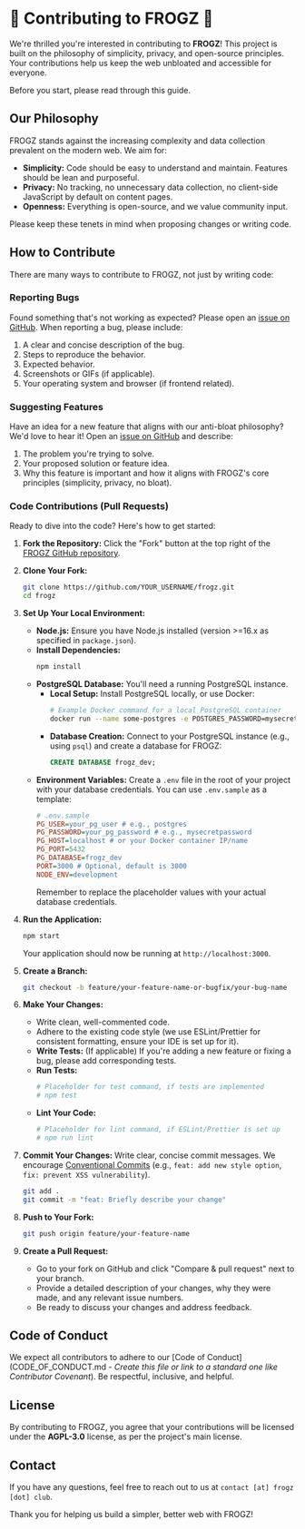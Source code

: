 # 🐸 Contributing to FROGZ 🐸

We're thrilled you're interested in contributing to **FROGZ**! This project is built on the philosophy of simplicity, privacy, and open-source principles. Your contributions help us keep the web unbloated and accessible for everyone.

Before you start, please read through this guide.

## Our Philosophy

FROGZ stands against the increasing complexity and data collection prevalent on the modern web. We aim for:

*   **Simplicity:** Code should be easy to understand and maintain. Features should be lean and purposeful.
*   **Privacy:** No tracking, no unnecessary data collection, no client-side JavaScript by default on content pages.
*   **Openness:** Everything is open-source, and we value community input.

Please keep these tenets in mind when proposing changes or writing code.

## How to Contribute

There are many ways to contribute to FROGZ, not just by writing code:

### Reporting Bugs

Found something that's not working as expected? Please open an [issue on GitHub](https://github.com/taislin/frogz/issues).
When reporting a bug, please include:

1.  A clear and concise description of the bug.
2.  Steps to reproduce the behavior.
3.  Expected behavior.
4.  Screenshots or GIFs (if applicable).
5.  Your operating system and browser (if frontend related).

### Suggesting Features

Have an idea for a new feature that aligns with our anti-bloat philosophy? We'd love to hear it!
Open an [issue on GitHub](https://github.com/taislin/frogz/issues) and describe:

1.  The problem you're trying to solve.
2.  Your proposed solution or feature idea.
3.  Why this feature is important and how it aligns with FROGZ's core principles (simplicity, privacy, no bloat).

### Code Contributions (Pull Requests)

Ready to dive into the code? Here's how to get started:

1.  **Fork the Repository:** Click the "Fork" button at the top right of the [FROGZ GitHub repository](https://github.com/taislin/frogz).
2.  **Clone Your Fork:**
    ```bash
    git clone https://github.com/YOUR_USERNAME/frogz.git
    cd frogz
    ```
3.  **Set Up Your Local Environment:**
    *   **Node.js:** Ensure you have Node.js installed (version >=16.x as specified in `package.json`).
    *   **Install Dependencies:**
        ```bash
        npm install
        ```
    *   **PostgreSQL Database:** You'll need a running PostgreSQL instance.
        *   **Local Setup:** Install PostgreSQL locally, or use Docker:
            ```bash
            # Example Docker command for a local PostgreSQL container
            docker run --name some-postgres -e POSTGRES_PASSWORD=mysecretpassword -p 5432:5432 -d postgres
            ```
        *   **Database Creation:** Connect to your PostgreSQL instance (e.g., using `psql`) and create a database for FROGZ:
            ```sql
            CREATE DATABASE frogz_dev;
            ```
    *   **Environment Variables:** Create a `.env` file in the root of your project with your database credentials. You can use `.env.sample` as a template:
        ```ini
        # .env.sample
        PG_USER=your_pg_user # e.g., postgres
        PG_PASSWORD=your_pg_password # e.g., mysecretpassword
        PG_HOST=localhost # or your Docker container IP/name
        PG_PORT=5432
        PG_DATABASE=frogz_dev
        PORT=3000 # Optional, default is 3000
        NODE_ENV=development
        ```
        Remember to replace the placeholder values with your actual database credentials.

4.  **Run the Application:**
    ```bash
    npm start
    ```
    Your application should now be running at `http://localhost:3000`.

5.  **Create a Branch:**
    ```bash
    git checkout -b feature/your-feature-name-or-bugfix/your-bug-name
    ```

6.  **Make Your Changes:**
    *   Write clean, well-commented code.
    *   Adhere to the existing code style (we use ESLint/Prettier for consistent formatting, ensure your IDE is set up for it).
    *   **Write Tests:** (If applicable) If you're adding a new feature or fixing a bug, please add corresponding tests.
    *   **Run Tests:**
        ```bash
        # Placeholder for test command, if tests are implemented
        # npm test
        ```
    *   **Lint Your Code:**
        ```bash
        # Placeholder for lint command, if ESLint/Prettier is set up
        # npm run lint
        ```

7.  **Commit Your Changes:**
    Write clear, concise commit messages. We encourage [Conventional Commits](https://www.conventionalcommits.org/en/v1.0.0/) (e.g., `feat: add new style option`, `fix: prevent XSS vulnerability`).
    ```bash
    git add .
    git commit -m "feat: Briefly describe your change"
    ```

8.  **Push to Your Fork:**
    ```bash
    git push origin feature/your-feature-name
    ```

9.  **Create a Pull Request:**
    *   Go to your fork on GitHub and click "Compare & pull request" next to your branch.
    *   Provide a detailed description of your changes, why they were made, and any relevant issue numbers.
    *   Be ready to discuss your changes and address feedback.

## Code of Conduct

We expect all contributors to adhere to our [Code of Conduct](CODE_OF_CONDUCT.md - *Create this file or link to a standard one like Contributor Covenant*). Be respectful, inclusive, and helpful.

## License

By contributing to FROGZ, you agree that your contributions will be licensed under the **AGPL-3.0** license, as per the project's main license.

## Contact

If you have any questions, feel free to reach out to us at `contact [at] frogz [dot] club`.

Thank you for helping us build a simpler, better web with FROGZ!